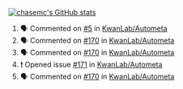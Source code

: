 [![chasemc's GitHub stats](https://github-readme-stats.vercel.app/api?username=chasemc)](https://github.com/anuraghazra/github-readme-stats)


<!--START_SECTION:activity-->
1. 🗣 Commented on [#5](https://github.com/KwanLab/Autometa/issues/5) in [KwanLab/Autometa](https://github.com/KwanLab/Autometa)
2. 🗣 Commented on [#170](https://github.com/KwanLab/Autometa/issues/170) in [KwanLab/Autometa](https://github.com/KwanLab/Autometa)
3. 🗣 Commented on [#170](https://github.com/KwanLab/Autometa/issues/170) in [KwanLab/Autometa](https://github.com/KwanLab/Autometa)
4. ❗️ Opened issue [#171](https://github.com/KwanLab/Autometa/issues/171) in [KwanLab/Autometa](https://github.com/KwanLab/Autometa)
5. 🗣 Commented on [#170](https://github.com/KwanLab/Autometa/issues/170) in [KwanLab/Autometa](https://github.com/KwanLab/Autometa)
<!--END_SECTION:activity-->
